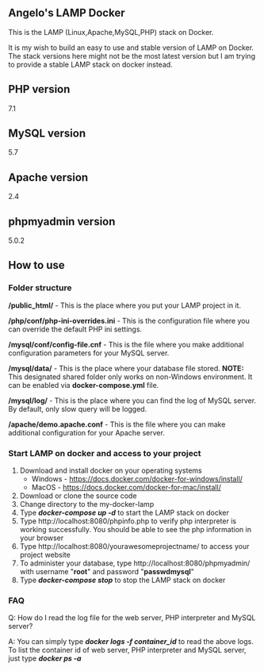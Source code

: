 ## Angelo's LAMP Docker

This is the LAMP (Linux,Apache,MySQL,PHP) stack on Docker. 

It is my wish to build an easy to use and stable version of LAMP on Docker. The stack versions here might not be the most latest version but I am trying to provide a stable LAMP stack on docker instead.

## PHP version

7.1 

## MySQL version

5.7

## Apache version

2.4

## phpmyadmin version
5.0.2

## How to use

### Folder structure

**/public_html/** - This is the place where you put your LAMP project in it.

**/php/conf/php-ini-overrides.ini** - This is the configuration file where you can override the default PHP ini settings.

**/mysql/conf/config-file.cnf** - This is the file where you make additional configuration parameters for your MySQL server.

**/mysql/data/** - This is the place where your database file stored. 
**NOTE:** This designated shared folder only works on non-Windows environment. It can be enabled via **docker-compose.yml** file.

**/mysql/log/** - This is the place where you can find the log of MySQL server. By default, only slow query will be logged.

**/apache/demo.apache.conf** - This is the file where you can make additional configuration for your Apache server.

### Start LAMP on docker and access to your project

1. Download and install docker on your operating systems
   - Windows - https://docs.docker.com/docker-for-windows/install/
   - MacOS - https://docs.docker.com/docker-for-mac/install/ 
2. Download or clone the source code
3. Change directory to the my-docker-lamp
4. Type ***docker-compose up -d*** to start the LAMP stack on docker
5. Type http://localhost:8080/phpinfo.php to verify php interpreter is working successfully. You should be able to see the php information in your browser
6. Type http://localhost:8080/yourawesomeprojectname/ to access your project website
7. To administer your database, type http://localhost:8080/phpmyadmin/ with username "**root**" and password "**passwdmysql**"
8. Type ***docker-compose stop*** to stop the LAMP stack on docker

### FAQ
Q: How do I read the log file for the web server, PHP interpreter and MySQL server?

A: You can simply type ***docker logs -f container_id*** to read the above logs. To list the container id of web server, PHP interpreter and MySQL server, just type ***docker ps -a***




